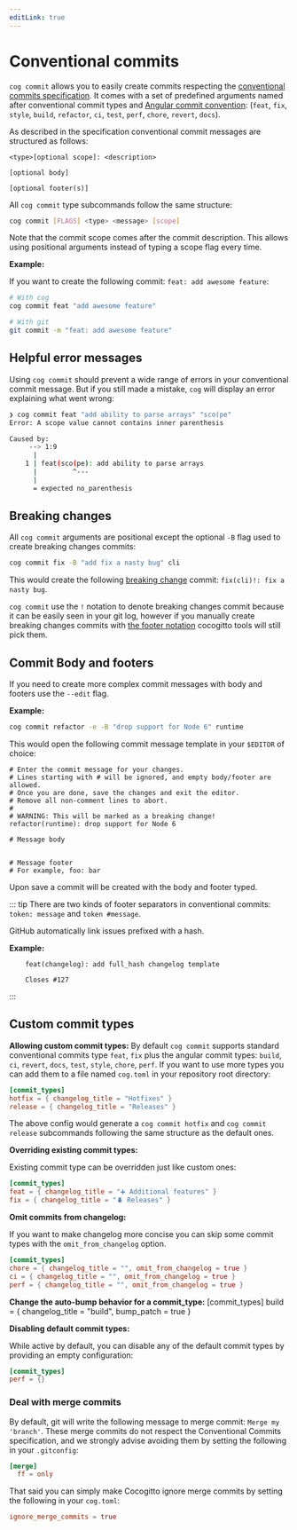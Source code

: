 ```yaml
---
editLink: true
---
```


# Conventional commits

`cog commit` allows you to easily create commits respecting the
[conventional commits specification](https://www.conventionalcommits.org/en/v1.0.0/). It comes with a set of predefined
arguments named after conventional commit types and
[Angular commit convention](https://github.com/angular/angular/blob/22b96b9/CONTRIBUTING.md#-commit-message-guidelines): (`feat`, `fix`, `style`, `build`, `refactor`, `ci`, `test`, `perf`, `chore`, `revert`, `docs`).

As described in the specification conventional commit messages are structured as follows:

```conventional_commit
<type>[optional scope]: <description>

[optional body]

[optional footer(s)]
```

All `cog commit` type subcommands follow the same structure:

```sh
cog commit [FLAGS] <type> <message> [scope]
```

Note that the commit scope comes after the commit description.
This allows using positional arguments instead of typing a scope flag every time.

**Example:**

If you want to create the following commit: `feat: add awesome feature`:

```sh
# With cog
cog commit feat "add awesome feature"

# With git
git commit -m "feat: add awesome feature"
```

## Helpful error messages

Using `cog commit` should prevent a wide range of errors in your conventional commit message. But if you still made a mistake,
`cog` will display an error explaining what went wrong:

```bash
❯ cog commit feat "add ability to parse arrays" "sco(pe"
Error: A scope value cannot contains inner parenthesis

Caused by:
     --> 1:9
      |
    1 | feat(sco(pe): add ability to parse arrays
      |         ^---
      |
      = expected no_parenthesis
```

## Breaking changes

All `cog commit` arguments are positional except the optional `-B` flag used to create breaking changes commits:

```bash
cog commit fix -B "add fix a nasty bug" cli
```

This would create the following [breaking change](https://www.conventionalcommits.org/en/v1.0.0/#commit-message-with--to-draw-attention-to-breaking-change)
commit: `fix(cli)!: fix a nasty bug`.

`cog commit` use the `!` notation to denote breaking changes commit because it can be easily seen in your git log, however if
you manually create breaking changes commits with [the footer notation](https://www.conventionalcommits.org/en/v1.0.0/#commit-message-with-description-and-breaking-change-footer)
cocogitto tools will still pick them.

## Commit Body and footers

If you need to create more complex commit messages with body and footers use the `--edit` flag.

**Example:**

```bash
cog commit refactor -e -B "drop support for Node 6" runtime
```

This would open the following commit message template in your `$EDITOR` of choice:

```editor
# Enter the commit message for your changes.
# Lines starting with # will be ignored, and empty body/footer are allowed.
# Once you are done, save the changes and exit the editor.
# Remove all non-comment lines to abort.
#
# WARNING: This will be marked as a breaking change!
refactor(runtime): drop support for Node 6

# Message body


# Message footer
# For example, foo: bar
```

Upon save a commit will be created with the body and footer typed.

::: tip
There are two kinds of footer separators in conventional commits: `token: message` and `token #message`.

GitHub automatically link issues prefixed with a hash.

**Example:**

```
    feat(changelog): add full_hash changelog template

    Closes #127
```

:::

## Custom commit types

**Allowing custom commit types:**
By default `cog commit` supports standard conventional commits type `feat`, `fix` plus the angular commit types: `build`, `ci`,
`revert`, `docs`, `test`, `style`, `chore`, `perf`. If you want to use more types you can add them to a file named
`cog.toml` in your repository root directory:

```toml
[commit_types]
hotfix = { changelog_title = "Hotfixes" }
release = { changelog_title = "Releases" }
```

The above config would generate a `cog commit hotfix` and `cog commit release` subcommands following the same structure as the default ones.

**Overriding existing commit types:**

Existing commit type can be overridden just like custom ones:

```toml
[commit_types]
feat = { changelog_title = "➕ Additional features" }
fix = { changelog_title = "🪲 Releases" }
```

**Omit commits from changelog:**

If you want to make changelog more concise you can skip some commit types with the `omit_from_changelog` option.

```toml
[commit_types]
chore = { changelog_title = "", omit_from_changelog = true }
ci = { changelog_title = "", omit_from_changelog = true }
perf = { changelog_title = "", omit_from_changelog = true }
```

**Change the auto-bump behavior for a commit_type:**
[commit_types]
build = { changelog_title = "build", bump_patch = true }

**Disabling default commit types:**

While active by default, you can disable any of the default commit types by providing an empty configuration:

```toml
[commit_types]
perf = {}
```

### Deal with merge commits

By default, git will write the following message to merge commit: `Merge my 'branch'`. These merge commits do not respect
the Conventional Commits specification, and we strongly advise avoiding them by setting the following in your `.gitconfig`:

```toml
[merge]
  ff = only
```

That said you can simply make Cocogitto ignore merge commits by setting the following in your `cog.toml`:

```toml
ignore_merge_commits = true
```


